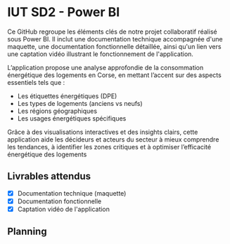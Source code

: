 # IUT SD2 - Power BI

Ce GitHub regroupe les éléments clés de notre projet collaboratif réalisé sous Power BI. Il inclut une documentation technique accompagnée d'une maquette, une documentation fonctionnelle détaillée, ainsi qu'un lien vers une captation vidéo illustrant le fonctionnement de l'application.  

L’application propose une analyse approfondie de la consommation énergétique des logements en Corse, en mettant l’accent sur des aspects essentiels tels que :  
- Les étiquettes énergétiques (DPE)
- Les types de logements (anciens vs neufs)
- Les régions géographiques 
- Les usages énergétiques spécifiques  

Grâce à des visualisations interactives et des insights clairs, cette application aide les décideurs et acteurs du secteur à mieux comprendre les tendances, à identifier les zones critiques et à optimiser l’efficacité énergétique des logements


## Livrables attendus 

- [x] Documentation technique (maquette)
- [x] Documentation fonctionnelle
- [x] Captation vidéo de l'application

## Planning

 
